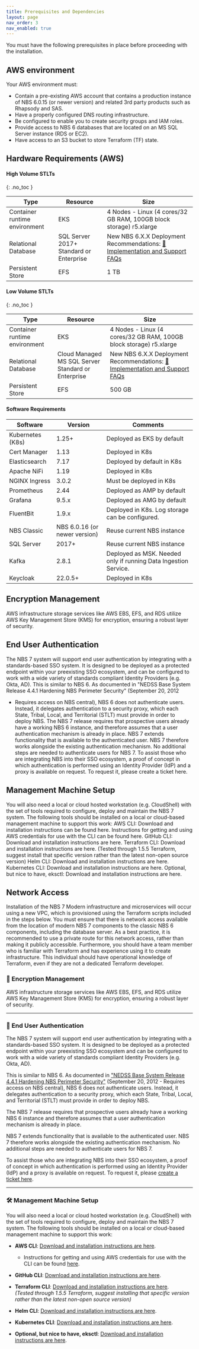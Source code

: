 ```yaml
---
title: Prerequisites and Dependencies
layout: page
nav_order: 3
nav_enabled: true
---
```


You must have the following prerequisites in place before proceeding with the installation.

## AWS environment
Your AWS environment must:

- Contain a pre-existing AWS account that contains a production instance of NBS 6.0.15 (or newer version) and related 3rd party products such as Rhapsody and SAS.
- Have a properly configured DNS routing infrastructure.
- Be configured to enable you to create security groups and IAM roles.
- Provide access to NBS 6 databases that are located on an MS SQL Server instance (RDS or EC2).
- Have access to an S3 bucket to store Terraform (TF) state.


## Hardware Requirements (AWS)

#### High Volume STLTs
{: .no_toc }

| **Type** | **Resource** | **Size** |
|-----------|--------------|----------|
| Container runtime environment | EKS | 4 Nodes - Linux (4 cores/32 GB RAM, 100GB block storage) r5.xlarge |
| Relational Database | SQL Server 2017+ Standard or Enterprise | New NBS 6.X.X Deployment Recommendations: [📝 Implementation and Support FAQs](https://www.cdc.gov/nbs/php/technical-resources/implementation-and-support-faqs.html?CDC_AAref_Val=https://www.cdc.gov/nbs/resources/implementation-and-support.html) |
| Persistent Store | EFS | 1 TB |



#### Low Volume STLTs
{: .no_toc }


| **Type** | **Resource** | **Size** |
|-----------|--------------|----------|
| Container runtime environment | EKS | 4 Nodes - Linux (4 cores/32 GB RAM, 100GB block storage) r5.xlarge |
| Relational Database | Cloud Managed MS SQL Server Standard or Enterprise | New NBS 6.X.X Deployment Recommendations: [📝 Implementation and Support FAQs](https://www.cdc.gov/nbs/php/technical-resources/implementation-and-support-faqs.html?CDC_AAref_Val=https://www.cdc.gov/nbs/resources/implementation-and-support.html) |
| Persistent Store | EFS | 500 GB |

#### Software Requirements

| **Software**        | **Version**                   | **Comments**                                              |
|---------------------|-------------------------------|-----------------------------------------------------------|
| Kubernetes (K8s)    | 1.25+                          | Deployed as EKS by default                                |
| Cert Manager        | 1.13                           | Deployed in K8s                                           |
| Elasticsearch       | 7.17                           | Deployed by default in K8s                                |
| Apache NiFi         | 1.19                           | Deployed in K8s                                           |
| NGINX Ingress       | 3.0.2                          | Must be deployed in K8s                                   |
| Prometheus          | 2.44                           | Deployed as AMP by default                                |
| Grafana             | 9.5.x                          | Deployed as AMG by default                                |
| FluentBit           | 1.9.x                          | Deployed in K8s. Log storage can be configured.           |
| NBS Classic         | NBS 6.0.16 (or newer version)  | Reuse current NBS instance                                |
| SQL Server          | 2017+                          | Reuse current NBS instance                                |
| Kafka               | 2.8.1                          | Deployed as MSK. Needed only if running Data Ingestion Service. |
| Keycloak            | 22.0.5+                        | Deployed in K8s                                           |


## Encryption Management
AWS infrastructure storage services like AWS EBS, EFS, and RDS utilize AWS Key Management Store (KMS) for encryption, ensuring a
robust layer of security.

## End User Authentication
The NBS 7 system will support end user authentication by integrating with a standards-based SSO system. It is designed to be deployed
as a protected endpoint within your preexisting SSO ecosystem, and can be configured to work with a wide variety of standards compliant
Identity Providers (e.g. Okta, AD).
This is similar to NBS 6. As documented in "NEDSS Base System Release 4.4.1 Hardening NBS Perimeter Security" (September 20, 2012
- Requires access on NBS central), NBS 6 does not authenticate users. Instead, it delegates authentication to a security proxy, which each
State, Tribal, Local, and Territorial (STLT) must provide in order to deploy NBS.
The NBS 7 release requires that prospective users already have a working NBS 6 instance, and therefore assumes that a user
authentication mechanism is already in place.
NBS 7 extends functionality that is available to the authenticated user. NBS 7 therefore works alongside the existing authentication
mechanism. No additional steps are needed to authenticate users for NBS 7.
To assist those who are integrating NBS into their SSO ecosystem, a proof of concept in which authentication is performed using an
Identity Provider (IdP) and a proxy is available on request. To request it, please create a ticket here.

## Management Machine Setup
You will also need a local or cloud hosted workstation (e.g. CloudShell) with the set of tools required to configure, deploy and maintain the
NBS 7 system. The following tools should be installed on a local or cloud-based management machine to support this work:
AWS CLI: Download and installation instructions can be found here.
Instructions for getting and using AWS credentials for use with the CLI can be found here.
GitHub CLI: Download and installation instructions are here.
Terraform CLI: Download and installation instructions are here. (Tested through 1.5.5 Terraform, suggest install that specific version
rather than the latest non-open source version)
Helm CLI: Download and installation instructions are here.
Kubernetes CLI: Download and installation instructions are here.
Optional, but nice to have, eksctl: Download and installation instructions are here.

## Network Access
Installation of the NBS 7 Modern infrastructure and microservices will occur using a new VPC, which is provisioned using the Terraform
scripts included in the steps below.
You must ensure that there is network access available from the location of modern NBS 7 components to the classic NBS 6 components,
including the database server. As a best practice, it is recommended to use a private route for this network access, rather than making it
publicly accessible.
Furthermore, you should have a team member who is familiar with Terraform and has experience using it to create infrastructure. This
individual should have operational knowledge of Terraform, even if they are not a dedicated Terraform developer.


### 🔐 Encryption Management

AWS infrastructure storage services like AWS EBS, EFS, and RDS utilize AWS Key Management Store (KMS) for encryption, ensuring a robust layer of security.

---

### 👥 End User Authentication

The NBS 7 system will support end user authentication by integrating with a standards-based SSO system. It is designed to be deployed as a protected endpoint within your preexisting SSO ecosystem and can be configured to work with a wide variety of standards compliant Identity Providers (e.g. Okta, AD).

This is similar to NBS 6. As documented in ["NEDSS Base System Release 4.4.1 Hardening NBS Perimeter Security"](https://cdcnbscentral.com/attachments/1995) (September 20, 2012 - Requires access on NBS central), NBS 6 does not authenticate users. Instead, it delegates authentication to a security proxy, which each State, Tribal, Local, and Territorial (STLT) must provide in order to deploy NBS.

The NBS 7 release requires that prospective users already have a working NBS 6 instance and therefore assumes that a user authentication mechanism is already in place.

NBS 7 extends functionality that is available to the authenticated user. NBS 7 therefore works alongside the existing authentication mechanism. No additional steps are needed to authenticate users for NBS 7.

To assist those who are integrating NBS into their SSO ecosystem, a proof of concept in which authentication is performed using an Identity Provider (IdP) and a proxy is available on request. To request it, please [create a ticket here](https://cdcnbscentral.com/projects/nbs700/issues/new).

---

### 🛠️ Management Machine Setup

You will also need a local or cloud hosted workstation (e.g. CloudShell) with the set of tools required to configure, deploy and maintain the NBS 7 system. The following tools should be installed on a local or cloud-based management machine to support this work:

- **AWS CLI**: [Download and installation instructions are here](https://aws.amazon.com/cli/).
  - Instructions for getting and using AWS credentials for use with the CLI can be found [here](https://docs.aws.amazon.com/cli/latest/userguide/cli-configure-files.html).

- **GitHub CLI**: [Download and installation instructions are here](https://cli.github.com/).

- **Terraform CLI**: [Download and installation instructions are here](https://developer.hashicorp.com/terraform/tutorials/aws-get-started/install-cli).  
  *(Tested through 1.5.5 Terraform, suggest installing that specific version rather than the latest non-open source version)*

- **Helm CLI**: [Download and installation instructions are here](https://helm.sh/docs/intro/install/).

- **Kubernetes CLI**: [Download and installation instructions are here](https://docs.aws.amazon.com/eks/latest/userguide/install-kubectl.html).

- **Optional, but nice to have, eksctl**: [Download and installation instructions are here](https://docs.aws.amazon.com/eks/latest/userguide/eksctl.html).
